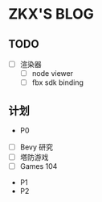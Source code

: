 # ZKX'S BLOG

## TODO

- [ ] 渲染器
	- [ ] node viewer
	- [ ] fbx sdk binding

## 计划

- P0
- [ ] Bevy 研究
- [ ] 塔防游戏 
- [ ] Games 104 
- P1
- P2
